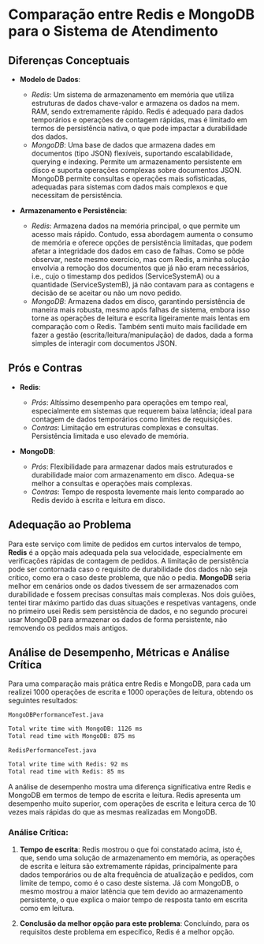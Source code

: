 # Comparação entre Redis e MongoDB para o Sistema de Atendimento

## Diferenças Conceptuais
- **Modelo de Dados**:
    - *Redis*: Um sistema de armazenamento em memória que utiliza estruturas de dados chave-valor e armazena os dados na mem. RAM, sendo extremamente rápido. Redis é adequado para dados temporários e operações de contagem rápidas, mas é limitado em termos de persistência nativa, o que pode impactar a durabilidade dos dados.
    - *MongoDB*: Uma base de dados que armazena dades em documentos (tipo JSON) flexíveis, suportando escalabilidade, querying e indexing. Permite um armazenamento persistente em disco e suporta operações complexas sobre documentos JSON. MongoDB permite consultas e operações mais sofisticadas, adequadas para sistemas com dados mais complexos e que necessitam de persistência.

- **Armazenamento e Persistência**:
  - *Redis*: Armazena dados na memória principal, o que permite um acesso mais rápido. Contudo, essa abordagem aumenta o consumo de memória e oferece opções de persistência limitadas, que podem afetar a integridade dos dados em caso de falhas. Como se pôde observar, neste mesmo exercício, mas com Redis, a minha solução envolvia a remoção dos documentos que já não eram necessários, i.e., cujo o timestamp dos pedidos (ServiceSystemA) ou a quantidade (ServiceSystemB), já não contavam para as contagens e decisão de se aceitar ou não um novo pedido.
  - *MongoDB*: Armazena dados em disco, garantindo persistência de maneira mais robusta, mesmo após falhas de sistema, embora isso torne as operações de leitura e escrita ligeiramente mais lentas em comparação com o Redis. Também senti muito mais facilidade em fazer a gestão (escrita/leitura/manipulação) de dados, dada a forma simples de interagir com documentos JSON.

## Prós e Contras
- **Redis**:
  - *Prós*: Altíssimo desempenho para operações em tempo real, especialmente em sistemas que requerem baixa latência; ideal para contagem de dados temporários como limites de requisições.
  - *Contras*: Limitação em estruturas complexas e consultas. Persistência limitada e uso elevado de memória.
  
- **MongoDB**:
  - *Prós*: Flexibilidade para armazenar dados mais estruturados e durabilidade maior com armazenamento em disco. Adequa-se melhor a consultas e operações mais complexas.
  - *Contras*: Tempo de resposta levemente mais lento comparado ao Redis devido à escrita e leitura em disco.

## Adequação ao Problema
Para este serviço com limite de pedidos em curtos intervalos de tempo, **Redis** é a opção mais adequada pela sua velocidade, especialmente em verificações rápidas de contagem de pedidos. A limitação de persistência pode ser contornada caso o requisito de durabilidade dos dados não seja crítico, como era o caso deste problema, que não o pedia. 
**MongoDB** seria melhor em cenários onde os dados tivessem de ser armazenados com durabilidade e fossem precisas consultas mais complexas.
Nos dois guiões, tentei tirar máximo partido das duas situações e respetivas vantagens, onde no primeiro usei Redis sem persistência de dados, e no segundo procurei usar MongoDB para armazenar os dados de forma persistente, não removendo os pedidos mais antigos.

## Análise de Desempenho, Métricas e Análise Crítica

Para uma comparação mais prática entre Redis e MongoDB, para cada um realizei 1000 operações de escrita e 1000 operações de leitura, obtendo os seguintes resultados:

`MongoDBPerformanceTest.java`
```bash
Total write time with MongoDB: 1126 ms
Total read time with MongoDB: 875 ms
```

`RedisPerformanceTest.java`
```bash
Total write time with Redis: 92 ms
Total read time with Redis: 85 ms
```

A análise de desempenho mostra uma diferença significativa entre Redis e MongoDB em termos de tempo de escrita e leitura. Redis apresenta um desempenho muito superior, com operações de escrita e leitura cerca de 10 vezes mais rápidas do que as mesmas realizadas em MongoDB. 

### Análise Crítica:
1. **Tempo de escrita**: Redis mostrou o que foi constatado acima, isto é, que, sendo uma solução de armazenamento em memória, as operações de escrita e leitura são extremamente rápidas, principalmente para dados temporários ou de alta frequência de atualização e pedidos, com limite de tempo, como é o caso deste sistema. Já com MongoDB, o mesmo mostrou a maior latência que tem devido ao armazenamento persistente, o que explica o maior tempo de resposta tanto em escrita como em leitura.

2. **Conclusão da melhor opção para este problema**: Concluindo, para os requisitos deste problema em específico, Redis é a melhor opção.

